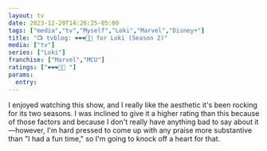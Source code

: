 ```yaml
---
layout: tv
date: 2023-12-20T14:26:25-05:00
tags: ["media","tv","Myself","Loki","Marvel","Disney+"]
title: "📺 tvblog: ❤️❤️❤️🖤🖤 for Loki (Season 2)"
media: ["tv"]
series: ["Loki"]
franchise: ["Marvel","MCU"]
ratings: ["❤️❤️❤️🖤🖤 "]
params:
  entry:
---
```

I enjoyed watching this show, and I really like the aesthetic it's been rocking for its two seasons. I was inclined to give it a higher rating than this because of those factors and because I don't really have anything bad to say about it—however, I'm hard pressed to come up with any praise more substantive than "I had a fun time," so I'm going to knock off a heart for that.
